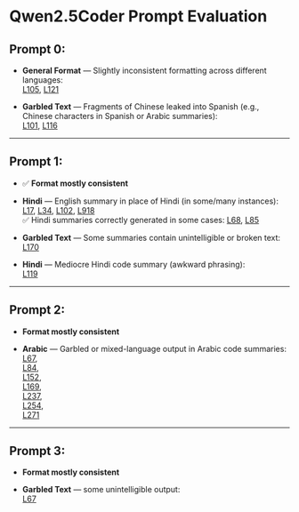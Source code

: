 # Qwen2.5Coder Prompt Evaluation

## Prompt 0: 

- **General Format** — Slightly inconsistent formatting across different languages:  
  [L105](https://github.com/DrishtiShrrrma/nueva/blob/6e7495c2ba1e66e91c6b867f8526cda93a18a5ca/prompt_analysis/qwen2.5coder/prompt0/all_languages_prompt0_combined_Qwen2.5-Coder-7B-Instruct.json#L105), [L121](https://github.com/DrishtiShrrrma/nueva/blob/6e7495c2ba1e66e91c6b867f8526cda93a18a5ca/prompt_analysis/qwen2.5coder/prompt0/all_languages_prompt0_combined_Qwen2.5-Coder-7B-Instruct.json#L121)

- **Garbled Text** — Fragments of Chinese leaked into Spanish (e.g., Chinese characters in Spanish or Arabic summaries):  
  [L101](https://github.com/DrishtiShrrrma/nueva/blob/6e7495c2ba1e66e91c6b867f8526cda93a18a5ca/prompt_analysis/qwen2.5coder/prompt0/all_languages_prompt0_combined_Qwen2.5-Coder-7B-Instruct.json#L101), [L116](https://github.com/DrishtiShrrrma/nueva/blob/6e7495c2ba1e66e91c6b867f8526cda93a18a5ca/prompt_analysis/qwen2.5coder/prompt0/all_languages_prompt0_combined_Qwen2.5-Coder-7B-Instruct.json#L116)

---

## Prompt 1:

- ✅ **Format mostly consistent**

- **Hindi** — English summary in place of Hindi (in some/many instances):  
  [L17](https://github.com/DrishtiShrrrma/nueva/blob/6e7495c2ba1e66e91c6b867f8526cda93a18a5ca/prompt_analysis/qwen2.5coder/prompt1/all_languages_prompt1_combined_Qwen2.5-Coder-7B-Instruct.json#L17), [L34](https://github.com/DrishtiShrrrma/nueva/blob/6e7495c2ba1e66e91c6b867f8526cda93a18a5ca/prompt_analysis/qwen2.5coder/prompt1/all_languages_prompt1_combined_Qwen2.5-Coder-7B-Instruct.json#L34), [L102](https://github.com/DrishtiShrrrma/nueva/blob/6e7495c2ba1e66e91c6b867f8526cda93a18a5ca/prompt_analysis/qwen2.5coder/prompt1/all_languages_prompt1_combined_Qwen2.5-Coder-7B-Instruct.json#L102), [L918](https://github.com/DrishtiShrrrma/nueva/blob/6e7495c2ba1e66e91c6b867f8526cda93a18a5ca/prompt_analysis/qwen2.5coder/prompt1/all_languages_prompt1_combined_Qwen2.5-Coder-7B-Instruct.json#L918)  
  ✅ Hindi summaries correctly generated in some cases: [L68](https://github.com/DrishtiShrrrma/nueva/blob/6e7495c2ba1e66e91c6b867f8526cda93a18a5ca/prompt_analysis/qwen2.5coder/prompt1/all_languages_prompt1_combined_Qwen2.5-Coder-7B-Instruct.json#L68), [L85](https://github.com/DrishtiShrrrma/nueva/blob/6e7495c2ba1e66e91c6b867f8526cda93a18a5ca/prompt_analysis/qwen2.5coder/prompt1/all_languages_prompt1_combined_Qwen2.5-Coder-7B-Instruct.json#L85)

- **Garbled Text** — Some summaries contain unintelligible or broken text:  
  [L170](https://github.com/DrishtiShrrrma/nueva/blob/6e7495c2ba1e66e91c6b867f8526cda93a18a5ca/prompt_analysis/qwen2.5coder/prompt1/all_languages_prompt1_combined_Qwen2.5-Coder-7B-Instruct.json#L170)

- **Hindi** — Mediocre Hindi code summary (awkward phrasing):  
  [L119](https://github.com/DrishtiShrrrma/nueva/blob/6e7495c2ba1e66e91c6b867f8526cda93a18a5ca/prompt_analysis/qwen2.5coder/prompt1/all_languages_prompt1_combined_Qwen2.5-Coder-7B-Instruct.json#L119)

---

## Prompt 2: 

- **Format mostly consistent**

- **Arabic** — Garbled or mixed-language output in Arabic code summaries:  
  [L67](https://github.com/DrishtiShrrrma/nueva/blob/6e7495c2ba1e66e91c6b867f8526cda93a18a5ca/prompt_analysis/qwen2.5coder/prompt2/all_languages_prompt2_combined_Qwen2.5-Coder-7B-Instruct.json#L67),  
  [L84](https://github.com/DrishtiShrrrma/nueva/blob/6e7495c2ba1e66e91c6b867f8526cda93a18a5ca/prompt_analysis/qwen2.5coder/prompt2/all_languages_prompt2_combined_Qwen2.5-Coder-7B-Instruct.json#L84),  
  [L152](https://github.com/DrishtiShrrrma/nueva/blob/6e7495c2ba1e66e91c6b867f8526cda93a18a5ca/prompt_analysis/qwen2.5coder/prompt2/all_languages_prompt2_combined_Qwen2.5-Coder-7B-Instruct.json#L152),  
  [L169](https://github.com/DrishtiShrrrma/nueva/blob/6e7495c2ba1e66e91c6b867f8526cda93a18a5ca/prompt_analysis/qwen2.5coder/prompt2/all_languages_prompt2_combined_Qwen2.5-Coder-7B-Instruct.json#L169),  
  [L237](https://github.com/DrishtiShrrrma/nueva/blob/6e7495c2ba1e66e91c6b867f8526cda93a18a5ca/prompt_analysis/qwen2.5coder/prompt2/all_languages_prompt2_combined_Qwen2.5-Coder-7B-Instruct.json#L237),  
  [L254](https://github.com/DrishtiShrrrma/nueva/blob/6e7495c2ba1e66e91c6b867f8526cda93a18a5ca/prompt_analysis/qwen2.5coder/prompt2/all_languages_prompt2_combined_Qwen2.5-Coder-7B-Instruct.json#L254),  
  [L271](https://github.com/DrishtiShrrrma/nueva/blob/6e7495c2ba1e66e91c6b867f8526cda93a18a5ca/prompt_analysis/qwen2.5coder/prompt2/all_languages_prompt2_combined_Qwen2.5-Coder-7B-Instruct.json#L271)

---

## Prompt 3: 

- **Format mostly consistent**

- **Garbled Text** — some unintelligible output:  
  [L67](https://github.com/DrishtiShrrrma/nueva/blob/6e7495c2ba1e66e91c6b867f8526cda93a18a5ca/prompt_analysis/qwen2.5coder/prompt3/all_languages_prompt3_combined_Qwen2.5-Coder-7B-Instruct.json#L67)


